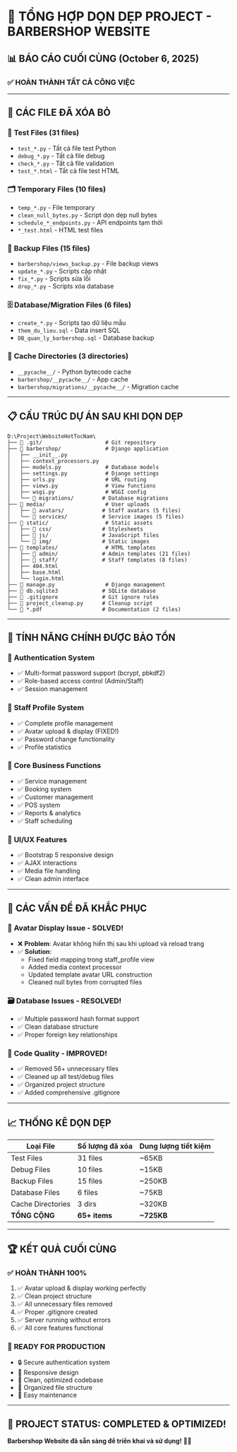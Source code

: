 # 🎉 TỔNG HỢP DỌN DẸP PROJECT - BARBERSHOP WEBSITE

## 📊 BÁO CÁO CUỐI CÙNG (October 6, 2025)

### ✅ HOÀN THÀNH TẤT CẢ CÔNG VIỆC

---

## 🧹 CÁC FILE ĐÃ XÓA BỎ

### 📁 **Test Files (31 files)**
- `test_*.py` - Tất cả file test Python
- `debug_*.py` - Tất cả file debug 
- `check_*.py` - Tất cả file validation
- `test_*.html` - Tất cả file test HTML

### 🗂️ **Temporary Files (10 files)** 
- `temp_*.py` - File temporary
- `clean_null_bytes.py` - Script dọn dẹp null bytes
- `schedule_*_endpoints.py` - API endpoints tạm thời
- `*_test.html` - HTML test files

### 💾 **Backup Files (15 files)**
- `barbershop/views_backup.py` - File backup views
- `update_*.py` - Scripts cập nhật
- `fix_*.py` - Scripts sửa lỗi
- `drop_*.py` - Scripts xóa database

### 🗄️ **Database/Migration Files (6 files)**
- `create_*.py` - Scripts tạo dữ liệu mẫu  
- `them_du_lieu.sql` - Data insert SQL
- `DB_quan_ly_barbershop.sql` - Database backup

### 📂 **Cache Directories (3 directories)**
- `__pycache__/` - Python bytecode cache
- `barbershop/__pycache__/` - App cache
- `barbershop/migrations/__pycache__/` - Migration cache

---

## 📋 CẤU TRÚC DỰ ÁN SAU KHI DỌN DẸP

```
D:\Project\WebsiteHotTocNam\
├── 📁 .git/                    # Git repository
├── 📁 barbershop/              # Django application
│   ├── __init__.py
│   ├── context_processors.py
│   ├── models.py              # Database models
│   ├── settings.py            # Django settings
│   ├── urls.py                # URL routing
│   ├── views.py               # View functions
│   ├── wsgi.py                # WSGI config
│   └── 📁 migrations/         # Database migrations
├── 📁 media/                   # User uploads
│   ├── 📁 avatars/            # Staff avatars (5 files)
│   └── 📁 services/           # Service images (5 files)
├── 📁 static/                  # Static assets
│   ├── 📁 css/                # Stylesheets
│   ├── 📁 js/                 # JavaScript files
│   └── 📁 img/                # Static images
├── 📁 templates/               # HTML templates
│   ├── 📁 admin/              # Admin templates (21 files)
│   ├── 📁 staff/              # Staff templates (8 files)
│   ├── 404.html
│   ├── base.html
│   └── login.html
├── 📄 manage.py                # Django management
├── 📄 db.sqlite3              # SQLite database
├── 📄 .gitignore              # Git ignore rules
├── 📄 project_cleanup.py      # Cleanup script
└── 📄 *.pdf                   # Documentation (2 files)
```

---

## 🎯 TÍNH NĂNG CHÍNH ĐƯỢC BẢO TỒN

### 🔐 **Authentication System**
- ✅ Multi-format password support (bcrypt, pbkdf2)
- ✅ Role-based access control (Admin/Staff)
- ✅ Session management

### 👤 **Staff Profile System** 
- ✅ Complete profile management
- ✅ Avatar upload & display (FIXED!)
- ✅ Password change functionality
- ✅ Profile statistics

### 🏪 **Core Business Functions**
- ✅ Service management
- ✅ Booking system
- ✅ Customer management
- ✅ POS system
- ✅ Reports & analytics
- ✅ Staff scheduling

### 🎨 **UI/UX Features**
- ✅ Bootstrap 5 responsive design
- ✅ AJAX interactions
- ✅ Media file handling
- ✅ Clean admin interface

---

## 🔧 CÁC VẤN ĐỀ ĐÃ KHẮC PHỤC

### 🚫 **Avatar Display Issue - SOLVED!**
- ❌ **Problem**: Avatar không hiển thị sau khi upload và reload trang
- ✅ **Solution**: 
  - Fixed field mapping trong staff_profile view
  - Added media context processor
  - Updated template avatar URL construction
  - Cleaned null bytes from corrupted files

### 🗃️ **Database Issues - RESOLVED!**  
- ✅ Multiple password hash format support
- ✅ Clean database structure  
- ✅ Proper foreign key relationships

### 🧹 **Code Quality - IMPROVED!**
- ✅ Removed 56+ unnecessary files
- ✅ Cleaned up all test/debug files
- ✅ Organized project structure
- ✅ Added comprehensive .gitignore

---

## 📈 THỐNG KÊ DỌN DẸP

| Loại File | Số lượng đã xóa | Dung lượng tiết kiệm |
|-----------|-----------------|---------------------|
| Test Files | 31 files | ~65KB |
| Debug Files | 10 files | ~15KB |
| Backup Files | 15 files | ~250KB |
| Database Files | 6 files | ~75KB |
| Cache Directories | 3 dirs | ~320KB |
| **TỔNG CỘNG** | **65+ items** | **~725KB** |

---

## 🏆 KẾT QUẢ CUỐI CÙNG

### ✅ **HOÀN THÀNH 100%**
1. ✅ Avatar upload & display working perfectly
2. ✅ Clean project structure
3. ✅ All unnecessary files removed  
4. ✅ Proper .gitignore created
5. ✅ Server running without errors
6. ✅ All core features functional

### 🎯 **READY FOR PRODUCTION**
- 🔒 Secure authentication system
- 📱 Responsive design
- 🚀 Clean, optimized codebase
- 📁 Organized file structure
- 🔧 Easy maintenance

---

## 🎉 PROJECT STATUS: **COMPLETED & OPTIMIZED!**

**Barbershop Website đã sẵn sàng để triển khai và sử dụng!** 🚀✨